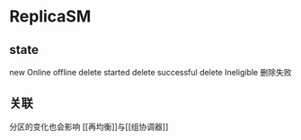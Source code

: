 # ReplicaSM

## state

new
Online
offline
delete started
delete successful
delete Ineligible 删除失败

## 关联
分区的变化也会影响 [[再均衡]]与[[组协调器]]